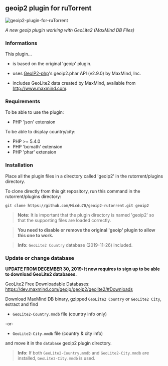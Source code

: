 ## geoip2 plugin for ruTorrent

![geoip2-plugin-for-ruTorrent](https://i.imgur.com/jCluJCe.png)

*A new geoip plugin working with GeoLite2 (MaxMind DB Files)*

### Informations

This plugin...

- is based on the original 'geoip' plugin.

- uses [GeoIP2-php](https://maxmind.github.io/GeoIP2-php/)'s geoip2.phar API (v2.9.0) by MaxMind, Inc.

- includes GeoLite2 data created by MaxMind, available from
<a href="http://www.maxmind.com">http://www.maxmind.com</a>.

### Requirements

To be able to use the plugin:

* PHP 'json' extension

To be able to display country/city:

* PHP >= 5.4.0
* PHP 'bcmath' extension
* PHP 'phar' extension

### Installation

Place all the plugin files in a directory called 'geoip2' in the rutorrent/plugins directory.

To clone directly from this git repository, run this command in the rutorrent/plugins directory:

`git clone https://github.com/Micdu70/geoip2-rutorrent.git geoip2`

> **Note:** It is important that the plugin directory is named 'geoip2' so that the supporting files are loaded correctly.

> **You need to disable or remove the original 'geoip' plugin to allow this one to work.**

> **Info:** `GeoLite2 Country` database (2019-11-26) included.

### Update or change database

**UPDATE FROM DECEMBER 30, 2019: It now requires to sign up to be able to download GeoLite2 databases.**

GeoLite2 Free Downloadable Databases: https://dev.maxmind.com/geoip/geoip2/geolite2/#Downloads

Download MaxMind DB binary, gzipped `GeoLite2 Country` or `GeoLite2 City`, extract and find

* `GeoLite2-Country.mmdb` file (country info only)

-or-

* `GeoLite2-City.mmdb` file (country & city info)

and move it in the `database` geoip2 plugin directory.

> **Info:** If both `GeoLite2-Country.mmdb` and `GeoLite2-City.mmdb` are installed, `GeoLite2-City.mmdb` is used.
